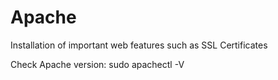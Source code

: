 # Apache
Installation of important web features such as SSL Certificates

Check Apache version:
sudo apachectl -V
